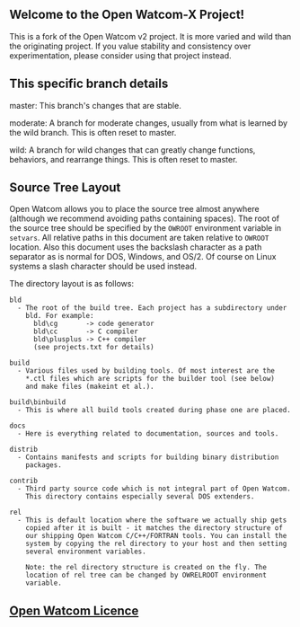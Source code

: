 ## Welcome to the Open Watcom-X Project!

This is a fork of the Open Watcom v2 project. It is more varied and wild than the originating project. If you value stability and consistency over experimentation, please consider using that project instead.

This specific branch details
----------------------------

master: This branch's changes that are stable.

moderate: A branch for moderate changes, usually from what is learned by the wild branch. This is often reset to master.

wild: A branch for wild changes that can greatly change functions, behaviors, and rearrange things. This is often reset to master.

Source Tree Layout
------------------

Open Watcom allows you to place the source tree almost anywhere (although
we recommend avoiding paths containing spaces). The root of the source
tree should be specified by the `OWROOT` environment variable in `setvars`.
All relative paths in this document are taken relative to `OWROOT` location. Also this document uses the backslash
character as a path separator as is normal for DOS, Windows, and OS/2. Of
course on Linux systems a slash character should be used instead.

The directory layout is as follows:

    bld
      - The root of the build tree. Each project has a subdirectory under
        bld. For example:
          bld\cg       -> code generator
          bld\cc       -> C compiler
          bld\plusplus -> C++ compiler
          (see projects.txt for details)

    build
      - Various files used by building tools. Of most interest are the
        *.ctl files which are scripts for the builder tool (see below)
        and make files (makeint et al.).

    build\binbuild
      - This is where all build tools created during phase one are placed.

    docs
      - Here is everything related to documentation, sources and tools.

    distrib
      - Contains manifests and scripts for building binary distribution
        packages.

    contrib
      - Third party source code which is not integral part of Open Watcom.
        This directory contains especially several DOS extenders.

    rel
      - This is default location where the software we actually ship gets
        copied after it is built - it matches the directory structure of
        our shipping Open Watcom C/C++/FORTRAN tools. You can install the
        system by copying the rel directory to your host and then setting
        several environment variables.

        Note: the rel directory structure is created on the fly. The
        location of rel tree can be changed by OWRELROOT environment
        variable.

[Open Watcom Licence](https://github.com/open-watcom/open-watcom-x/blob/master/license.txt)
---------------------

